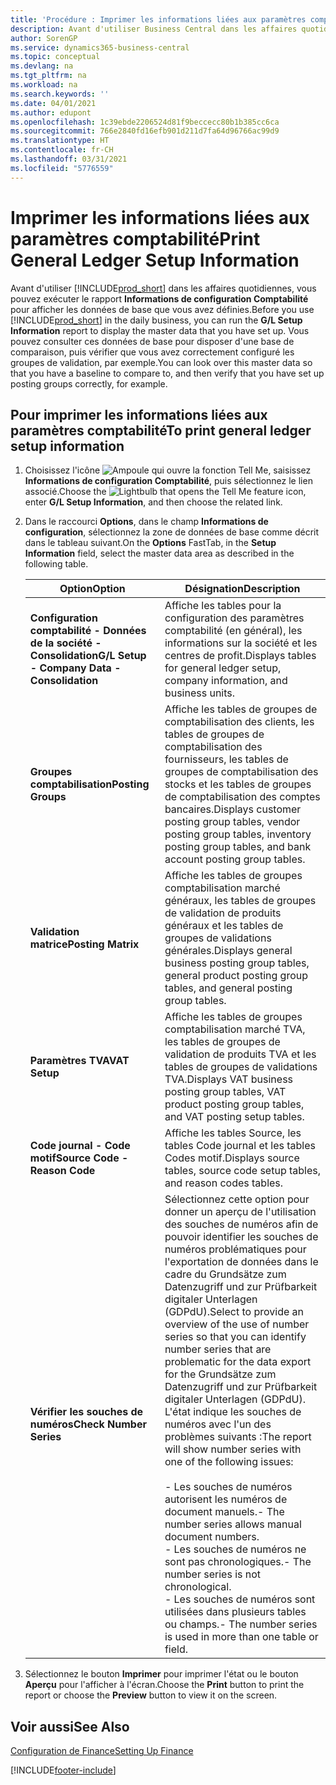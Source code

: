 ```yaml
---
title: 'Procédure : Imprimer les informations liées aux paramètres comptabilité'
description: Avant d'utiliser Business Central dans les affaires quotidiennes, vous pouvez exécuter le rapport Informations de configuration Comptabilité pour afficher les données de base que vous avez définies.
author: SorenGP
ms.service: dynamics365-business-central
ms.topic: conceptual
ms.devlang: na
ms.tgt_pltfrm: na
ms.workload: na
ms.search.keywords: ''
ms.date: 04/01/2021
ms.author: edupont
ms.openlocfilehash: 1c39ebde2206524d81f9beccecc80b1b385cc6ca
ms.sourcegitcommit: 766e2840fd16efb901d211d7fa64d96766ac99d9
ms.translationtype: HT
ms.contentlocale: fr-CH
ms.lasthandoff: 03/31/2021
ms.locfileid: "5776559"
---
```

# <a name="print-general-ledger-setup-information"></a><span data-ttu-id="75da9-103">Imprimer les informations liées aux paramètres comptabilité</span><span class="sxs-lookup"><span data-stu-id="75da9-103">Print General Ledger Setup Information</span></span>
<span data-ttu-id="75da9-104">Avant d'utiliser [!INCLUDE[prod_short](../../includes/prod_short.md)] dans les affaires quotidiennes, vous pouvez exécuter le rapport **Informations de configuration Comptabilité** pour afficher les données de base que vous avez définies.</span><span class="sxs-lookup"><span data-stu-id="75da9-104">Before you use [!INCLUDE[prod_short](../../includes/prod_short.md)] in the daily business, you can run the **G/L Setup Information** report to display the master data that you have set up.</span></span> <span data-ttu-id="75da9-105">Vous pouvez consulter ces données de base pour disposer d'une base de comparaison, puis vérifier que vous avez correctement configuré les groupes de validation, par exemple.</span><span class="sxs-lookup"><span data-stu-id="75da9-105">You can look over this master data so that you have a baseline to compare to, and then verify that you have set up posting groups correctly, for example.</span></span>  

## <a name="to-print-general-ledger-setup-information"></a><span data-ttu-id="75da9-106">Pour imprimer les informations liées aux paramètres comptabilité</span><span class="sxs-lookup"><span data-stu-id="75da9-106">To print general ledger setup information</span></span>  

1.  <span data-ttu-id="75da9-107">Choisissez l'icône ![Ampoule qui ouvre la fonction Tell Me](../../media/ui-search/search_small.png "Dites-moi ce que vous voulez faire"), saisissez **Informations de configuration Comptabilité**, puis sélectionnez le lien associé.</span><span class="sxs-lookup"><span data-stu-id="75da9-107">Choose the ![Lightbulb that opens the Tell Me feature](../../media/ui-search/search_small.png "Tell me what you want to do") icon, enter **G/L Setup Information**, and then choose the related link.</span></span>  
2.  <span data-ttu-id="75da9-108">Dans le raccourci **Options**, dans le champ **Informations de configuration**, sélectionnez la zone de données de base comme décrit dans le tableau suivant.</span><span class="sxs-lookup"><span data-stu-id="75da9-108">On the **Options** FastTab, in the **Setup Information** field, select the master data area as described in the following table.</span></span>  

    |<span data-ttu-id="75da9-109">Option</span><span class="sxs-lookup"><span data-stu-id="75da9-109">Option</span></span>|<span data-ttu-id="75da9-110">Désignation</span><span class="sxs-lookup"><span data-stu-id="75da9-110">Description</span></span>|  
    |-------------------------------------|---------------------------------------|  
    |<span data-ttu-id="75da9-111">**Configuration comptabilité - Données de la société - Consolidation**</span><span class="sxs-lookup"><span data-stu-id="75da9-111">**G/L Setup - Company Data - Consolidation**</span></span>|<span data-ttu-id="75da9-112">Affiche les tables pour la configuration des paramètres comptabilité (en général), les informations sur la société et les centres de profit.</span><span class="sxs-lookup"><span data-stu-id="75da9-112">Displays tables for general ledger setup, company information, and business units.</span></span>|  
    |<span data-ttu-id="75da9-113">**Groupes comptabilisation**</span><span class="sxs-lookup"><span data-stu-id="75da9-113">**Posting Groups**</span></span>|<span data-ttu-id="75da9-114">Affiche les tables de groupes de comptabilisation des clients, les tables de groupes de comptabilisation des fournisseurs, les tables de groupes de comptabilisation des stocks et les tables de groupes de comptabilisation des comptes bancaires.</span><span class="sxs-lookup"><span data-stu-id="75da9-114">Displays customer posting group tables, vendor posting group tables, inventory posting group tables, and bank account posting group tables.</span></span>|  
    |<span data-ttu-id="75da9-115">**Validation matrice**</span><span class="sxs-lookup"><span data-stu-id="75da9-115">**Posting Matrix**</span></span>|<span data-ttu-id="75da9-116">Affiche les tables de groupes comptabilisation marché généraux, les tables de groupes de validation de produits généraux et les tables de groupes de validations générales.</span><span class="sxs-lookup"><span data-stu-id="75da9-116">Displays general business posting group tables, general product posting group tables, and general posting group tables.</span></span>|  
    |<span data-ttu-id="75da9-117">**Paramètres TVA**</span><span class="sxs-lookup"><span data-stu-id="75da9-117">**VAT Setup**</span></span>|<span data-ttu-id="75da9-118">Affiche les tables de groupes comptabilisation marché TVA, les tables de groupes de validation de produits TVA et les tables de groupes de validations TVA.</span><span class="sxs-lookup"><span data-stu-id="75da9-118">Displays VAT business posting group tables, VAT product posting group tables, and VAT posting setup tables.</span></span>|  
    |<span data-ttu-id="75da9-119">**Code journal - Code motif**</span><span class="sxs-lookup"><span data-stu-id="75da9-119">**Source Code - Reason Code**</span></span>|<span data-ttu-id="75da9-120">Affiche les tables Source, les tables Code journal et les tables Codes motif.</span><span class="sxs-lookup"><span data-stu-id="75da9-120">Displays source tables, source code setup tables, and reason codes tables.</span></span>|  
    |<span data-ttu-id="75da9-121">**Vérifier les souches de numéros**</span><span class="sxs-lookup"><span data-stu-id="75da9-121">**Check Number Series**</span></span>|<span data-ttu-id="75da9-122">Sélectionnez cette option pour donner un aperçu de l'utilisation des souches de numéros afin de pouvoir identifier les souches de numéros problématiques pour l'exportation de données dans le cadre du Grundsätze zum Datenzugriff und zur Prüfbarkeit digitaler Unterlagen (GDPdU).</span><span class="sxs-lookup"><span data-stu-id="75da9-122">Select to provide an overview of the use of number series so that you can identify number series that are problematic for the data export for the Grundsätze zum Datenzugriff und zur Prüfbarkeit digitaler Unterlagen (GDPdU).</span></span> <span data-ttu-id="75da9-123">L'état indique les souches de numéros avec l'un des problèmes suivants :</span><span class="sxs-lookup"><span data-stu-id="75da9-123">The report will show number series with one of the following issues:</span></span><br /><br /> <span data-ttu-id="75da9-124">-   Les souches de numéros autorisent les numéros de document manuels.</span><span class="sxs-lookup"><span data-stu-id="75da9-124">-   The number series allows manual document numbers.</span></span><br /><span data-ttu-id="75da9-125">-   Les souches de numéros ne sont pas chronologiques.</span><span class="sxs-lookup"><span data-stu-id="75da9-125">-   The number series is not chronological.</span></span><br /><span data-ttu-id="75da9-126">-   Les souches de numéros sont utilisées dans plusieurs tables ou champs.</span><span class="sxs-lookup"><span data-stu-id="75da9-126">-   The number series is used in more than one table or field.</span></span>|  

3.  <span data-ttu-id="75da9-127">Sélectionnez le bouton **Imprimer** pour imprimer l'état ou le bouton **Aperçu** pour l'afficher à l'écran.</span><span class="sxs-lookup"><span data-stu-id="75da9-127">Choose the **Print** button to print the report or choose the **Preview** button to view it on the screen.</span></span>  

## <a name="see-also"></a><span data-ttu-id="75da9-128">Voir aussi</span><span class="sxs-lookup"><span data-stu-id="75da9-128">See Also</span></span>  
[<span data-ttu-id="75da9-129">Configuration de Finance</span><span class="sxs-lookup"><span data-stu-id="75da9-129">Setting Up Finance</span></span>](../../finance-setup-finance.md)


[!INCLUDE[footer-include](../../includes/footer-banner.md)]